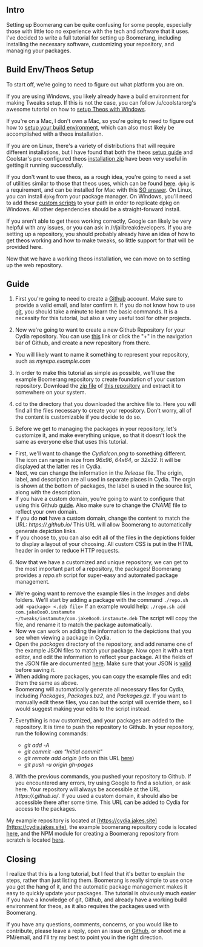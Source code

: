 ## Intro

Setting up Boomerang can be quite confusing for some people, especially those with little too no experience with the tech and software that it uses. I've decided to write a full tutorial for setting up Boomerang, including installing the necessary software, customizing your repository, and managing your packages.

## Build Env/Theos Setup

To start off, we're going to need to figure out what platform you are on. 

If you are using Windows, you likely already have a build environment for making Tweaks setup. If this is not the case, you can follow /u/coolstarorg's awesome tutorial on how to [setup Theos with Windows](https://coolstar.org/theos.pdf).

If you're on a Mac, I don't own a Mac, so you're going to need to figure out how to [setup your build environment](http://iphonedevwiki.net/index.php/Theos/Setup), which can also most likely be accomplished with a theos installation.

If you are on Linux, there's a variety of distributions that will require different installations, but I have found that both the theos [setup guide](http://iphonedevwiki.net/index.php/Theos/Setup) and Coolstar's pre-configured theos [installation zip](https://www.reddit.com/r/jailbreak/comments/2cm08q/preconfigured_theos_for_linux_with_arm64_support/) have been very useful in getting it running successfully.

If you don't want to use theos, as a rough idea, you're going to need a set of utilities similar to those that theos uses, which can be found [here](http://iphonedevwiki.net/index.php/Theos/Setup#Requirements). `dpkg` is a requirement, and can be installed for Mac with this [SO answer](http://stackoverflow.com/questions/8779597/what-is-alternative-to-dpkg-for-mac). On Linux, you can install `dpkg` from your package manager. On Windows, you'll need to add these [custom scripts](https://gist.github.com/Jake0oo0/080e70aede2b7434cc18) to your path in order to replicate dpkg on Windows. All other dependencies should be a straight-forward install.

If you aren't able to get theos working correctly, Google can likely be very helpful with any issues, or you can ask in /r/jailbreakdevelopers. If you are setting up a repository, you should probably already have an idea of how to get theos working and how to make tweaks, so little support for that will be provided here.

Now that we have a working theos installation, we can move on to setting up the web repository.

## Guide

1. First you're going to need to create a [Github](https://github.com) account. Make sure to provide a valid email, and later confirm it. If you do not know how to use [git](https://git-scm.com/), you should take a minute to learn the basic commands. It is a necessity for this tutorial, but also a very useful tool for other projects.

2. Now we're going to want to create a new Github Repository for your Cydia repository. You can use [this](https://github.com/new) link or click the "+" in the navigation bar of Github, and create a new repository from there.
  * You will likely want to name it something to represent your repository, such as *myrepo.example.com*

3. In order to make this tutorial as simple as possible, we'll use the example Boomerang repository to create foundation of your custom repository. Download the [zip file](https://github.com/Jake0oo0/boomerang.jakes.site/archive/gh-pages.zip) of [this repository](https://github.com/Jake0oo0/boomerang.jakes.site) and extract it to somewhere on your system.

4. cd to the directory that you downloaded the archive file to. Here you will find all the files necessary to create your repository. Don't worry, all of the content is customizable if you decide to do so.

5. Before we get to managing the packages in your repository, let's customize it, and make everything unique, so that it doesn't look the same as everyone else that uses this tutorial.
  * First, we'll want to change the *CydiaIcon.png* to something different. The icon can range in size from *96x96*, *64x64*, or *32x32*. It will be displayed at the latter res in Cydia.
  * Next, we can change the information in the *Release* file. The origin, label, and description are all used in separate places in Cydia. The orgin is shown at the bottom of packages, the label is used in the source list, along with the description.
  * If you have a custom domain, you're going to want to configure that using this Github [guide](https://help.github.com/articles/setting-up-a-custom-domain-with-github-pages/). Also make sure to change the *CNAME* file to reflect your own domain. 
  * If you do **not** have a custom domain, change the content to match the URL: *https://<github username>.github.io/<github repository name>* This URL will allow Boomerang to automatically generate depiction links.
  * If you choose to, you can also edit all of the files in the depictions folder to display a layout of your choosing. All custom CSS is put in the HTML header in order to reduce HTTP requests.

6. Now that we have a customized and unique repository, we can get to the most important part of a repository, the packages! Boomerang provides a *repo.sh* script for super-easy and automated package management.
  * We're going want to remove the example files in the *images* and *debs* folders. We'll start by adding a package with the command `./repo.sh add <package> <.deb file>` If an example would help: `./repo.sh add com.jake0oo0.instamute ~/tweaks/instamute/com.jake0oo0.instamute.deb` The script will copy the file, and rename it to match the package automatically.
  * Now we can work on adding the information to the depictions that you see when viewing a package in Cydia.
  * Open the *packages* directory of the repository, and add rename one of the example JSON files to match your package. Now open it with a text editor, and edit the information to reflect your package. All the fields of the JSON file are documented [here](https://github.com/Jake0oo0/boomerang#example-package-file-instamute). Make sure that your JSON is [valid](http://jsonlint.com/) before saving it.
  * When adding more packages, you can copy the example files and edit them the same as above.
  * Boomerang will automatically generate all necessary files for Cydia, including *Packages*, *Packages.bz2*, and *Packages.gz*. If you want to manually edit these files, you can but the script will override them, so I would suggest making your edits to the script instead.

7. Everything is now customized, and your packages are added to the repository. It is time to push the repository to Github. In your repository, run the following commands:
    * *git add -A*
    * *git commit -am "Initial commit"*
    * *git remote add origin <github repository clone URL>* (info on this URL [here](https://help.github.com/articles/which-remote-url-should-i-use/))
    * *git push -u origin gh-pages*

8. With the previous commands, you pushed your repository to Github. If you encountered any errors, try using Google to find a solution, or ask here. Your repository will always be accessible at the URL *https://<username>.github.io/<repository name>*. If you used a custom domain, it should also be accessible there after some time. This URL can be added to Cydia for access to the packages.

My example repository is located at [https://cydia.jakes.site](https://cydia.jakes.site), the example boomerang repository code is located [here](https://github.com/Jake0oo0/boomerang.jakes.site), and the NPM module for creating a Boomerang repository from scratch is located [here](https://github.com/Jake0oo0/boomerang). 

## Closing

I realize that this is a long tutorial, but I feel that it's better to explain the steps, rather than just listing them. Boomerang is really simple to use once you get the hang of it, and the automatic package management makes it easy to quickly update your packages. The tutorial is obviously much easier if you have a knowledge of git, Github, and already have a working build environment for theos, as it also requires the packages used with Boomerang. 

If you have any questions, comments, concerns, or you would like to contribute, please leave a reply, open an issue on [Github](https://github.com/Jake0oo0/boomerang/issues), or shoot me a PM/email, and I'll try my best to point you in the right direction. 
